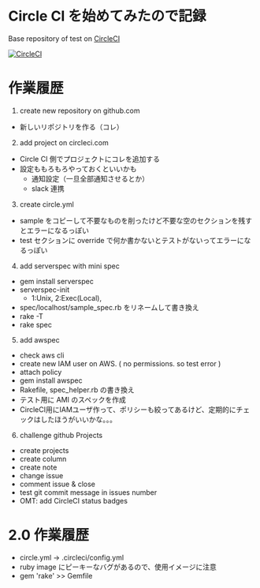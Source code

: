 # Circle CI を始めてみたので記録

Base repository of test on <a href="https://circleci.com/">CircleCI</a>

[![CircleCI](https://circleci.com/gh/officel/how2circleci/tree/master.svg?style=shield&circle-token=bbf4aa8b174ccd505bdc90c672400e0f4652cf2a)](https://circleci.com/gh/officel/how2circleci/tree/master)

# 作業履歴

1. create new repository on github.com
  * 新しいリポジトリを作る（コレ）
2. add project on circleci.com
  * Circle CI 側でプロジェクトにコレを追加する
  * 設定ももろもろやっておくといいかも
    * 通知設定（一旦全部通知させるとか）
    * slack 連携
3. create circle.yml
  * sample をコピーして不要なものを削ったけど不要な空のセクションを残すとエラーになるっぽい
  * test セクションに override で何か書かないとテストがないってエラーになるっぽい
4. add serverspec with mini spec
  * gem install serverspec
  * serverspec-init
    * 1:Unix, 2:Exec(Local),
  * spec/localhost/sample_spec.rb をリネームして書き換え
  * rake -T
  * rake spec
5. add awspec
  * check aws cli
  * create new IAM user on AWS. ( no permissions. so test error )
  * attach policy
  * gem install awspec
  * Rakefile, spec_helper.rb の書き換え
  * テスト用に AMI のスペックを作成
  * CircleCI用にIAMユーザ作って、ポリシーも絞ってあるけど、定期的にチェックはしたほうがいいかな。。。  
6. challenge github Projects
  * create projects
  * create column
  * create note
  * change issue
  * comment issue & close
  * test git commit message in issues number
  * OMT: add CircleCI status badges

# 2.0 作業履歴

* circle.yml -> .circleci/config.yml
* ruby image にピーキーなバグがあるので、使用イメージに注意
* gem 'rake' >> Gemfile

